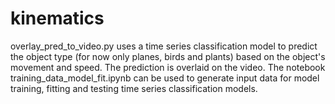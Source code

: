 # kinematics
overlay_pred_to_video.py uses a time series classification model to predict the object type (for now only planes, birds and plants) based on the object's movement and speed. The prediction is overlaid on the video.
The notebook training_data_model_fit.ipynb can be used to generate input data for model training, fitting and testing time series classification models.
